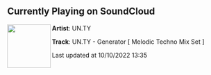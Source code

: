 ## Currently Playing on SoundCloud

[<img align="left" width="100" src="https://i1.sndcdn.com/artworks-3HCYuM65BVbqPAwj-TBAO8A-t500x500.jpg">](https://soundcloud.com/un_ty/2022-08-07-15h58m54)

**Artist**: UN.TY 

**Track**: UN.TY - Generator [ Melodic Techno Mix Set ]

Last updated at 10/10/2022 13:35

